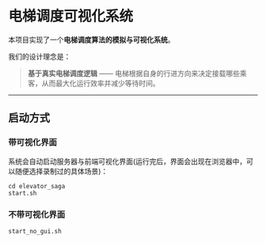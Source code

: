 # 电梯调度可视化系统

本项目实现了一个**电梯调度算法的模拟与可视化系统**。

我们的设计理念是：
> **基于真实电梯调度逻辑** —— 电梯根据自身的行进方向来决定接载哪些乘客，从而最大化运行效率并减少等待时间。

---

## 启动方式

### 带可视化界面
系统会自动启动服务器与前端可视化界面(运行完后，界面会出现在浏览器中，可以随便选择录制过的具体场景)：
```
cd elevator_saga
start.sh
```

### 不带可视化界面

```
start_no_gui.sh
```

